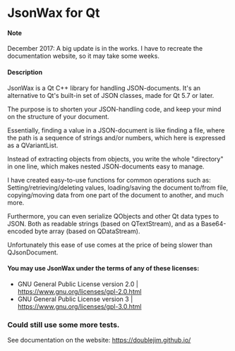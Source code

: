 # JsonWax for Qt
#### Note
December 2017: A big update is in the works. I have to recreate the documentation website, so it may take some weeks.

#### Description
JsonWax is a Qt C++ library for handling JSON-documents. It's an alternative to Qt's built-in set of JSON classes, made for Qt 5.7 or later.

The purpose is to shorten your JSON-handling code, and keep your mind on the structure of your document.

Essentially, finding a value in a JSON-document is like finding a file, where the path is a sequence of strings and/or numbers, which here is expressed as a QVariantList.

Instead of extracting objects from objects, you write the whole "directory" in one line, which makes nested JSON-documents easy to manage.

I have created easy-to-use functions for common operations such as: Setting/retrieving/deleting values, loading/saving the document to/from file, copying/moving data from one part of the document to another, and much more.

Furthermore, you can even serialize QObjects and other Qt data types to JSON. Both as readable strings (based on QTextStream), and as a Base64-encoded byte array (based on QDataStream).

Unfortunately this ease of use comes at the price of being slower than QJsonDocument.

#### You may use JsonWax under the terms of any of these licenses:

* GNU General Public License version 2.0 | https://www.gnu.org/licenses/gpl-2.0.html
* GNU General Public License version 3 | https://www.gnu.org/licenses/gpl-3.0.html

### Could still use some more tests.

See documentation on the website: https://doublejim.github.io/
